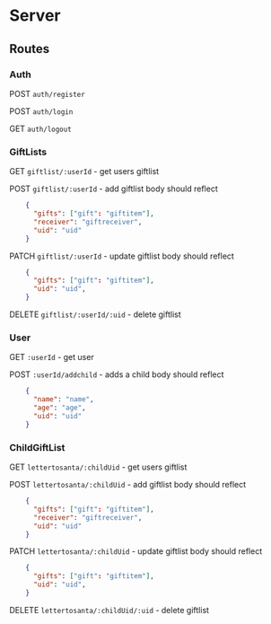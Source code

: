 # Server

## Routes

### Auth

POST `auth/register`

POST `auth/login`

GET `auth/logout`

### GiftLists

GET `giftlist/:userId` - get users giftlist

POST `giftlist/:userId` - add giftlist
body should reflect

```JSON
    {
      "gifts": ["gift": "giftitem"],
      "receiver": "giftreceiver",
      "uid": "uid"
    }
```

PATCH `giftlist/:userId` - update giftlist
body should reflect

```JSON
    {
      "gifts": ["gift": "giftitem"],
      "uid": "uid",
    }
```

DELETE `giftlist/:userId/:uid` - delete giftlist

### User

GET `:userId` - get user

POST `:userId/addchild` - adds a child
body should reflect

```JSON
    {
      "name": "name",
      "age": "age",
      "uid": "uid"
    }
```

### ChildGiftList

GET `lettertosanta/:childUid` - get users giftlist

POST `lettertosanta/:childUid` - add giftlist
body should reflect

```JSON
    {
      "gifts": ["gift": "giftitem"],
      "receiver": "giftreceiver",
      "uid": "uid"
    }
```

PATCH `lettertosanta/:childUid` - update giftlist
body should reflect

```JSON
    {
      "gifts": ["gift": "giftitem"],
      "uid": "uid",
    }
```

DELETE `lettertosanta/:childUid/:uid` - delete giftlist
